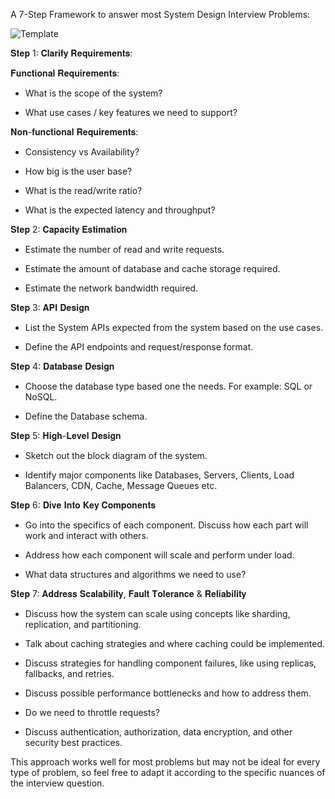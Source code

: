 A 7-Step Framework to answer most System Design Interview Problems:

![Template](diagrams/interview-template.png)

𝐒𝐭𝐞𝐩 1: 𝐂𝐥𝐚𝐫𝐢𝐟𝐲 𝐑𝐞𝐪𝐮𝐢𝐫𝐞𝐦𝐞𝐧𝐭𝐬:



𝐅𝐮𝐧𝐜𝐭𝐢𝐨𝐧𝐚𝐥 𝐑𝐞𝐪𝐮𝐢𝐫𝐞𝐦𝐞𝐧𝐭𝐬:

- What is the scope of the system? 

- What use cases / key features we need to support?



𝐍𝐨𝐧-𝐟𝐮𝐧𝐜𝐭𝐢𝐨𝐧𝐚𝐥 𝐑𝐞𝐪𝐮𝐢𝐫𝐞𝐦𝐞𝐧𝐭𝐬:

- Consistency vs Availability?

- How big is the user base? 

- What is the read/write ratio?

- What is the expected latency and throughput?



𝐒𝐭𝐞𝐩 2: 𝐂𝐚𝐩𝐚𝐜𝐢𝐭𝐲 𝐄𝐬𝐭𝐢𝐦𝐚𝐭𝐢𝐨𝐧

- Estimate the number of read and write requests.

- Estimate the amount of database and cache storage required.

- Estimate the network bandwidth required.



𝐒𝐭𝐞𝐩 3: 𝐀𝐏𝐈 𝐃𝐞𝐬𝐢𝐠𝐧

- List the System APIs expected from the system based on the use cases.

- Define the API endpoints and request/response format.



𝐒𝐭𝐞𝐩 4: 𝐃𝐚𝐭𝐚𝐛𝐚𝐬𝐞 𝐃𝐞𝐬𝐢𝐠𝐧

- Choose the database type based one the needs. For example: SQL or NoSQL.

- Define the Database schema.



𝐒𝐭𝐞𝐩 5: 𝐇𝐢𝐠𝐡-𝐋𝐞𝐯𝐞𝐥 𝐃𝐞𝐬𝐢𝐠𝐧

- Sketch out the block diagram of the system.

- Identify major components like Databases, Servers, Clients, Load Balancers, CDN, Cache, Message Queues etc.



𝐒𝐭𝐞𝐩 6: 𝐃𝐢𝐯𝐞 𝐈𝐧𝐭𝐨 𝐊𝐞𝐲 𝐂𝐨𝐦𝐩𝐨𝐧𝐞𝐧𝐭𝐬

- Go into the specifics of each component. Discuss how each part will work and interact with others.

- Address how each component will scale and perform under load.

- What data structures and algorithms we need to use?



𝐒𝐭𝐞𝐩 7: 𝐀𝐝𝐝𝐫𝐞𝐬𝐬 𝐒𝐜𝐚𝐥𝐚𝐛𝐢𝐥𝐢𝐭𝐲, 𝐅𝐚𝐮𝐥𝐭 𝐓𝐨𝐥𝐞𝐫𝐚𝐧𝐜𝐞 & 𝐑𝐞𝐥𝐢𝐚𝐛𝐢𝐥𝐢𝐭𝐲

- Discuss how the system can scale using concepts like sharding, replication, and partitioning.

- Talk about caching strategies and where caching could be implemented.

- Discuss strategies for handling component failures, like using replicas, fallbacks, and retries.

- Discuss possible performance bottlenecks and how to address them.

- Do we need to throttle requests?

- Discuss authentication, authorization, data encryption, and other security best practices.



This approach works well for most problems but may not be ideal for every type of problem, so feel free to adapt it according to the specific nuances of the interview question.

